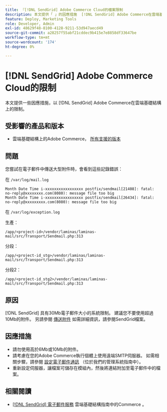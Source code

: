```yaml
---
title: 『[!DNL SendGrid] Adobe Commerce Cloud的檔案限制
description: 本文提供「 」的因應措施  [!DNL SendGrid] Adobe Commerce在雲端基礎結構上的限制。
feature: Deploy, Marketing Tools
role: Developer, Admin
exl-id: 48629f48-8100-4128-9211-53d947aecd49
source-git-commit: a28257f55abf21cddec9b415e7e8858df33647be
workflow-type: tm+mt
source-wordcount: '174'
ht-degree: 0%

---
```


# [!DNL SendGrid] Adobe Commerce Cloud的限制

本文提供一些因應措施，以 [!DNL SendGrid] Adobe Commerce在雲端基礎結構上的限制。

## 受影響的產品和版本

* 雲端基礎結構上的Adobe Commerce， [所有支援的版本](https://magento.com/sites/default/files/magento-software-lifecycle-policy.pdf)


## 問題

您嘗試在電子郵件中傳送大型附件時，會看到這些記錄錯誤：

在 `/var/log/mail.log`

```shell
Month Date Time i-xxxxxxxxxxxxxxxxx postfix/sendmail[21408]: fatal: no-reply@xxxxxxxx.com(8080): message file too big
Month Date Time i-xxxxxxxxxxxxxxxxx postfix/sendmail[26434]: fatal: no-reply@xxxxxxxxx.com(8080): message file too big
```

在 `/var/log/exception.log`

生產：

`/app/<project-id>/vendor/laminas/laminas-mail/src/Transport/Sendmail.php:313`

分段：

`/app/<project-id_stg>/vendor/laminas/laminas-mail/src/Transport/Sendmail.php:313`

分段2：

`/app/<project-id_stg2>/vendor/laminas/laminas-mail/src/Transport/Sendmail.php:313`

## 原因

[!DNL SendGrid] 具有30Mb電子郵件大小的系統限制。 建議您不要使用超過10Mb的附件。 另請參閱 [傳送附件](https://docs.sendgrid.com/ui/sending-email/attachments-with-digioh) 如需詳細資訊，請參閱SendGrid檔案。

## 因應措施

* 請勿使用高於6Mb或10Mb的附件。
* 請考慮在您的Adobe Commerce執行個體上使用遠端SMTP伺服器。 如需相關步驟，請參閱 [設定電子郵件通訊](https://experienceleague.adobe.com/docs/commerce-admin/systems/communications/email-communications.html) （位於我們的管理系統指南中）。
* 重新設定伺服器，讓檔案可儲存在模組內，然後將連結附加至電子郵件中的檔案。

## 相關閱讀

* [[!DNL SendGrid] 電子郵件服務](https://experienceleague.adobe.com/docs/commerce-cloud-service/user-guide/project/sendgrid.html) 雲端基礎結構指南中的Commerce 。
